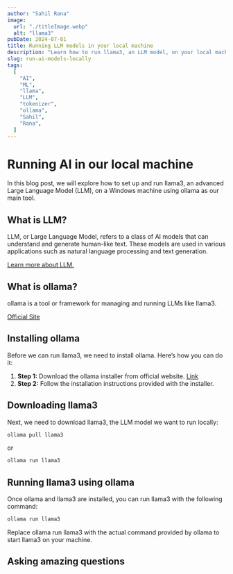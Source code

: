 ```yaml
---
author: "Sahil Rana"
image:
  url: "./titleImage.webp"
  alt: "llama3"
pubDate: 2024-07-01
title: Running LLM models in your local machine
description: "Learn how to run llama3, an LLM model, on your local machine using ollama."
slug: run-ai-models-locally
tags:
  [
    "AI",
    "ML",
    "llama",
    "LLM",
    "tokenizer",
    "ollama",
    "Sahil",
    "Rana",
  ]
---
```


# Running AI in our local machine

In this blog post, we will explore how to set up and run llama3, an advanced Large Language Model (LLM), on a Windows machine using ollama as our main tool.

## What is LLM?

LLM, or Large Language Model, refers to a class of AI models that can understand and generate human-like text. These models are used in various applications such as natural language processing and text generation.

[Learn more about LLM.](https://en.wikipedia.org/wiki/Large_language_model)

## What is ollama?

ollama is  a tool or framework for managing and running LLMs like llama3.

[Official Site](https://ollama.com/)

## Installing ollama

Before we can run llama3, we need to install ollama. Here’s how you can do it:

1. **Step 1:** Download the ollama installer from official website. [Link](https://ollama.com/download)
2. **Step 2:** Follow the installation instructions provided with the installer.

## Downloading llama3

Next, we need to download llama3, the LLM model we want to run locally:

```bash
ollama pull llama3
```

or


```bash
ollama run llama3
```


## Running llama3 using ollama

Once ollama and llama3 are installed, you can run llama3 with the following command:

```bash
ollama run llama3
```
Replace ollama run llama3 with the actual command provided by ollama to start llama3 on your machine.


## Asking amazing questions
